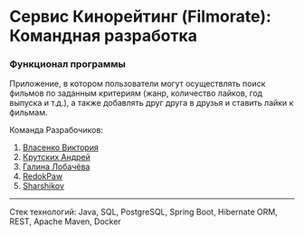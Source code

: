 # Сервис Кинорейтинг (Filmorate): Командная разработка

### Функционал программы

Приложение, в котором пользователи могут
осуществлять поиск фильмов по заданным критериям (жанр, количество лайков, год
выпуска и т.д.), а также добавлять друг друга в друзья и ставить лайки к фильмам.

Команда Разрабочиков:
1. [Власенко Виктория](https://github.com/vvictory96)
2. [Крутских Андрей](https://github.com/ppxxd)
3. [Галина Лобачёва](https://github.com/KoshanSky1)
4. [RedokPaw](https://github.com/RedokPaw)
5. [Sharshikov](https://github.com/sharshikov)

--------
Стек технологий: Java, SQL, PostgreSQL, Spring Boot, Hibernate ORM, REST, Apache Maven, Docker
